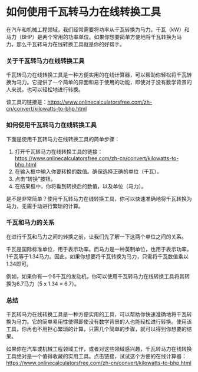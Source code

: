 如何使用千瓦转马力在线转换工具
===============

在汽车和机械工程领域，我们经常需要将功率从千瓦转换为马力。千瓦（kW）和马力（BHP）是两个常用的功率单位。如果你想要简单方便地将千瓦转换为马力，那么千瓦转马力在线转换工具就是你的好帮手。

### 关于千瓦转马力在线转换工具

千瓦转马力在线转换工具是一种方便实用的在线计算器，可以帮助你轻松将千瓦转换为马力。它提供了一个简单的界面和易于使用的功能，即使对于没有数学背景的人来说，也可以轻松地进行转换。

该工具的链接是：<https://www.onlinecalculatorsfree.com/zh-cn/convert/kilowatts-to-bhp.html>

### 如何使用千瓦转马力在线转换工具

下面是使用千瓦转马力在线转换工具的简单步骤：

1. 打开千瓦转马力在线转换工具的链接：<https://www.onlinecalculatorsfree.com/zh-cn/convert/kilowatts-to-bhp.html>
2. 在输入框中输入你要转换的数值。确保选择正确的单位（千瓦）。
3. 点击“转换”按钮。
4. 在结果框中，你将看到转换后的数值，以及单位（马力）。

是不是非常简单？使用千瓦转马力在线转换工具，你可以快速准确地将千瓦转换为马力，无需手动进行繁琐的计算。

### 千瓦和马力的关系

在进行千瓦和马力之间的转换之前，让我们先了解一下这两个单位之间的关系。

千瓦是国际标准单位，用于表示功率。而马力是一种英制单位，也用于表示功率。1千瓦等于1.34马力。因此，如果你想要将千瓦转换为马力，只需将千瓦数值乘以1.34即可。

例如，如果你有一个5千瓦的发动机，你可以使用千瓦转马力在线转换工具将其转换为6.7马力（5 x 1.34 = 6.7）。

### 总结

千瓦转马力在线转换工具是一种方便实用的工具，可以帮助你快速准确地将千瓦转换为马力。它的简单易用性使得即使没有数学背景的人也能轻松进行转换。使用该工具，你再也不用担心繁琐的计算，只需几个简单的步骤，就可以得到你想要的结果。

如果你在汽车或机械工程领域工作，或者对这些领域感兴趣，千瓦转马力在线转换工具绝对是一个值得收藏的实用工具。点击链接，试试这个方便的在线计算器：<https://www.onlinecalculatorsfree.com/zh-cn/convert/kilowatts-to-bhp.html>